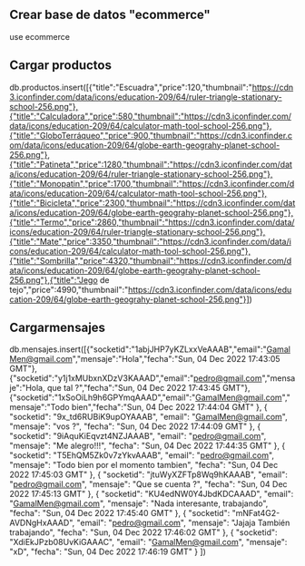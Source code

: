 ## Crear base de datos "ecommerce"
use ecommerce

## Cargar productos
db.productos.insert([{"title":"Escuadra","price":120,"thumbnail":"https://cdn3.iconfinder.com/data/icons/education-209/64/ruler-triangle-stationary-school-256.png"},{"title":"Calculadora","price":580,"thumbnail":"https://cdn3.iconfinder.com/data/icons/education-209/64/calculator-math-tool-school-256.png"},{"title":"GloboTerráqueo","price":900,"thumbnail":"https://cdn3.iconfinder.com/data/icons/education-209/64/globe-earth-geograhy-planet-school-256.png"},{"title":"Patineta","price":1280,"thumbnail":"https://cdn3.iconfinder.com/data/icons/education-209/64/ruler-triangle-stationary-school-256.png"},{"title":"Monopatin","price":1700,"thumbnail":"https://cdn3.iconfinder.com/data/icons/education-209/64/calculator-math-tool-school-256.png"},{"title":"Bicicleta","price":2300,"thumbnail":"https://cdn3.iconfinder.com/data/icons/education-209/64/globe-earth-geograhy-planet-school-256.png"},{"title":"Termo","price":2860,"thumbnail":"https://cdn3.iconfinder.com/data/icons/education-209/64/ruler-triangle-stationary-school-256.png"},{"title":"Mate","price":3350,"thumbnail":"https://cdn3.iconfinder.com/data/icons/education-209/64/calculator-math-tool-school-256.png"},{"title":"Sombrilla","price":4320,"thumbnail":"https://cdn3.iconfinder.com/data/icons/education-209/64/globe-earth-geograhy-planet-school-256.png"},{"title":"Jego de tejo","price":4990,"thumbnail":"https://cdn3.iconfinder.com/data/icons/education-209/64/globe-earth-geograhy-planet-school-256.png"}])

## Cargarmensajes
db.mensajes.insert([{"socketid":"1abjJHP7yKZLxxVeAAAB","email":"GamalMen@gmail.com","mensaje":"Hola","fecha":"Sun, 04 Dec 2022 17:43:05 GMT"},{"socketid":"y1j1xMUbxnXDzV3KAAAD","email":"pedro@gmail.com","mensaje":"Hola, que tal ?","fecha":"Sun, 04 Dec 2022 17:43:45 GMT"},{"socketid":"1xSoOiLh9h6GPYmqAAAD","email":"GamalMen@gmail.com","mensaje":"Todo bien","fecha":"Sun, 04 Dec 2022 17:44:04 GMT" }, { "socketid": "9x_td6RUBiK9upOYAAAB", "email": "GamalMen@gmail.com", "mensaje": "vos ?", "fecha": "Sun, 04 Dec 2022 17:44:09 GMT" }, { "socketid": "9iAquKiEqvzt4NZJAAAB", "email": "pedro@gmail.com", "mensaje": "Me alegro!!!", "fecha": "Sun, 04 Dec 2022 17:44:35 GMT" }, { "socketid": "T5EhQM5Zk0v7zYkvAAAB", "email": "pedro@gmail.com", "mensaje": "Todo bien por el momento tambien", "fecha": "Sun, 04 Dec 2022 17:45:03 GMT" }, { "socketid": "jtuWyXZFTp8Wq9hKAAAB", "email": "pedro@gmail.com", "mensaje": "Que se cuenta ?", "fecha": "Sun, 04 Dec 2022 17:45:13 GMT" }, { "socketid": "KU4edNW0Y4JbdKDCAAAD", "email": "GamalMen@gmail.com", "mensaje": "Nada interesante, trabajando", "fecha": "Sun, 04 Dec 2022 17:45:40 GMT" }, { "socketid": "mNFat4G2-AVDNgHxAAAD", "email": "pedro@gmail.com", "mensaje": "Jajaja También trabajando", "fecha": "Sun, 04 Dec 2022 17:46:02 GMT" }, { "socketid": "XdiEkJPzb08UvKiGAAAC", "email": "GamalMen@gmail.com", "mensaje": "xD", "fecha": "Sun, 04 Dec 2022 17:46:19 GMT" } ])